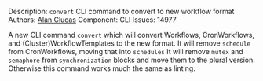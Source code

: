 Description: `convert` CLI command to convert to new workflow format
Authors: [Alan Clucas](https://github.com/Joibel)
Component: CLI
Issues: 14977

A new CLI command `convert` which will convert Workflows, CronWorkflows, and (Cluster)WorkflowTemplates to the new format.
It will remove `schedule` from CronWorkflows, moving that into `schedules`
It will remove `mutex` and `semaphore` from `synchronization` blocks and move them to the plural version.
Otherwise this command works much the same as linting.
